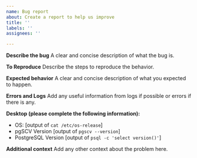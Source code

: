 ```yaml
---
name: Bug report
about: Create a report to help us improve
title: ''
labels: ''
assignees: ''

---
```


**Describe the bug**
A clear and concise description of what the bug is.

**To Reproduce**
Describe the steps to reproduce the behavior.

**Expected behavior**
A clear and concise description of what you expected to happen.

**Errors and Logs**
Add any useful information from logs if possible or errors if there is any.

**Desktop (please complete the following information):**
 - OS: [output of `cat /etc/os-release`]
 - pgSCV Version [output of `pgscv --version`]
 - PostgreSQL Version [output of `psql -c 'select version()'`]

**Additional context**
Add any other context about the problem here.
